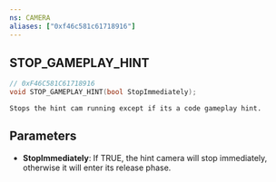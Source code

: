 ```yaml
---
ns: CAMERA
aliases: ["0xf46c581c61718916"]
---
```

## STOP_GAMEPLAY_HINT

```c
// 0xF46C581C61718916
void STOP_GAMEPLAY_HINT(bool StopImmediately);
```

```
Stops the hint cam running except if its a code gameplay hint.
```

## Parameters
* **StopImmediately**: If TRUE, the hint camera will stop immediately, otherwise it will enter its release phase.

